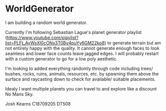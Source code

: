 # WorldGenerator

I am building a random world generator.

Currently I'm following Sebastian Lague's planet generator playlist (https://www.youtube.com/playlist?list=PLFt_AvWsXl0cONs3T0By4puYy6GM22ko8) to generate terrain but am not entirely happy with the quality. It cannot generate enough faces to look seamless and lower face counts leave jagged edges. I will probably restart with a custom generator to go for a low poly aesthetic.

I'm looking to added everything randomly through code including trees/ bushes, rocks, ruins, animals, resources, etc. by spawning them above the surface and raycasting down to check for available/ suitable placements.

Idealy I want multiple planets you can travel to and explore like a discount No Mans Sky.


Josh Kearns
C18709205
DT508

